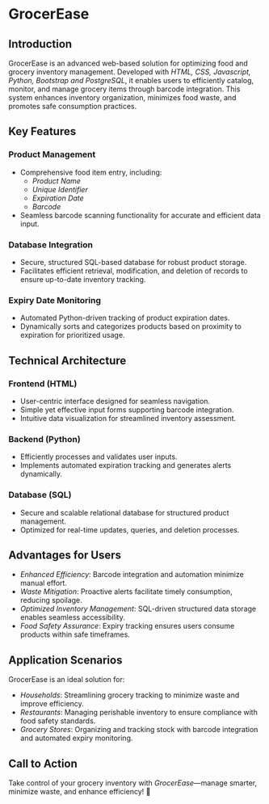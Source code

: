 # GrocerEase

## Introduction

GrocerEase is an advanced web-based solution for optimizing food and grocery inventory management. Developed with *HTML, CSS, Javascript, Python, Bootstrap and PostgreSQL*, it enables users to efficiently catalog, monitor, and manage grocery items through barcode integration. This system enhances inventory organization, minimizes food waste, and promotes safe consumption practices.

## Key Features

### Product Management

- Comprehensive food item entry, including:
  - *Product Name*
  - *Unique Identifier*
  - *Expiration Date*
  - *Barcode*
- Seamless barcode scanning functionality for accurate and efficient data input.

### Database Integration

- Secure, structured SQL-based database for robust product storage.
- Facilitates efficient retrieval, modification, and deletion of records to ensure up-to-date inventory tracking.

### Expiry Date Monitoring

- Automated Python-driven tracking of product expiration dates.
- Dynamically sorts and categorizes products based on proximity to expiration for prioritized usage.


## Technical Architecture

### Frontend (HTML)

- User-centric interface designed for seamless navigation.
- Simple yet effective input forms supporting barcode integration.
- Intuitive data visualization for streamlined inventory assessment.

### Backend (Python)

- Efficiently processes and validates user inputs.
- Implements automated expiration tracking and generates alerts dynamically.

### Database (SQL)

- Secure and scalable relational database for structured product management.
- Optimized for real-time updates, queries, and deletion processes.

## Advantages for Users

- *Enhanced Efficiency*: Barcode integration and automation minimize manual effort.
- *Waste Mitigation*: Proactive alerts facilitate timely consumption, reducing spoilage.
- *Optimized Inventory Management*: SQL-driven structured data storage enables seamless accessibility.
- *Food Safety Assurance*: Expiry tracking ensures users consume products within safe timeframes.

## Application Scenarios

GrocerEase is an ideal solution for:

- *Households*: Streamlining grocery tracking to minimize waste and improve efficiency.
- *Restaurants*: Managing perishable inventory to ensure compliance with food safety standards.
- *Grocery Stores*: Organizing and tracking stock with barcode integration and automated expiry monitoring.

## Call to Action

Take control of your grocery inventory with *GrocerEase*—manage smarter, minimize waste, and enhance efficiency! 🚀
